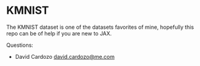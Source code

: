 # KMNIST

The KMNIST dataset is one of the datasets favorites of mine, hopefully this repo can be of help if you are new to JAX.

Questions:

* David Cardozo <david.cardozo@me.com>
